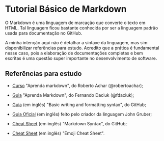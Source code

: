 # Tutorial Básico de Markdown

O Markdown é uma linguagem de marcação que converte o texto em HTML. Tal linguagem ficou bastante conhecida por ser a linguagem padrão usada para documentação no GitHub.

A minha intenção aqui não é detalhar a sintaxe da linguagem, mas sim disponibilizar referências para estudo. Acredito que a prática é fundamental nesse caso, pois a elaboração de documentações completas e bem escritas é uma questão super importante no desenvolvimento de software.

## Referências para estudo

- [Curso](https://www.udemy.com/aprenda-markdown/ "Curso Aprenda Markdown") "Aprenda markdown", do Roberto Achar (@robertoachar);

- [Guia](https://blog.da2k.com.br/2015/02/08/aprenda-markdown/ "Guia Markdown Daciuk") "Aprenda Markdown", do Fernando Daciuk (@fdaciuk);

- [Guia](https://help.github.com/articles/basic-writing-and-formatting-syntax/ "Guia Markdown GitHub")  (em inglês) "Basic writing and formatting syntax", do GitHub;

- [Guia Oficial](https://daringfireball.net/projects/markdown/syntax "Guia John Gruber") (em inglês) feito pelo criador da linguagem John Gruber;

- [Cheat Sheet](https://github.com/fpsaraiva/curso-do-front-ao-end/blob/master/aula%2001/markdown-syntax-cheatsheet.pdf "Cheat Sheet Markdown") (em inglês) "Markdown Syntax", do GitHub;

- [Cheat Sheet](https://www.webfx.com/tools/emoji-cheat-sheet/ "Emoji Cheat Sheet") (em inglês) "Emoji Cheat Sheet".
